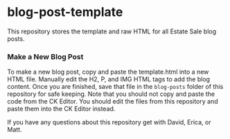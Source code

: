 # blog-post-template

This repository stores the template and raw HTML for all Estate Sale blog posts.

### Make a New Blog Post

To make a new blog post, copy and paste the template.html into a new HTML file. Manually edit the H2, P, and IMG HTML tags to add the blog content. Once you are finished, save that file in the `blog-posts` folder of this repository for safe keeping. Note that you should not copy and paste the code from the CK Editor. You should edit the files from this repository and paste them into the CK Editor instead.

If you have any questions about this repository get with David, Erica, or Matt.
